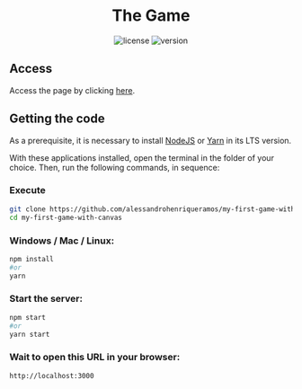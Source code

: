<p align="center">
	<h1 align="center">The Game</h1>
</p>

<p align="center">
    <img
      src="https://img.shields.io/github/license/alessandrohenriqueramos/my-first-game-with-canvas?style=for-the-badge&labelColor=000000"
      alt="license"
    />
    <img
      src="https://img.shields.io/github/package-json/v/alessandrohenriqueramos/my-first-game-with-canvas?style=for-the-badge&labelColor=000000"
      alt="version"
    />
</p>

## Access

Access the page by clicking [here](https://my-first-game-with-canvas.herokuapp.com/).

## Getting the code

As a prerequisite, it is necessary to install [NodeJS](https://nodejs.org/en/download/) or [Yarn](https://classic.yarnpkg.com/en/docs/install) in its LTS version.

With these applications installed, open the terminal in the folder of your choice. Then, run the following commands, in sequence:

### Execute

```zsh
git clone https://github.com/alessandrohenriqueramos/my-first-game-with-canvas.git
cd my-first-game-with-canvas
```

### Windows / Mac / Linux:

```zsh
npm install
#or
yarn
```

### Start the server:

```zsh
npm start
#or
yarn start
```

### Wait to open this URL in your browser:

```
http://localhost:3000
```
